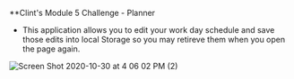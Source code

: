 **Clint's Module 5 Challenge - Planner

- This application allows you to edit your work day schedule and save those edits into local Storage so you may retireve them when you open the page again.

![Screen Shot 2020-10-30 at 4 06 02 PM (2)](https://user-images.githubusercontent.com/71712425/97757130-21570880-1aca-11eb-9397-eecb95620358.png)
